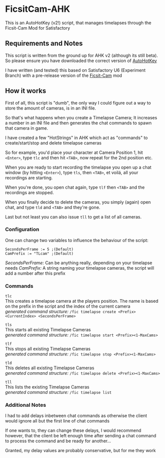 # FicsitCam-AHK
This is an AutoHotKey (v2!) script, that manages timelapses through the Ficsit-Cam Mod for Satisfactory

## Requirements and Notes

This script is written from the ground up for AHK v2 (although its still beta).
So please ensure you have downloaded the correct version of [AutoHotKey](https://www.autohotkey.com/)

I have written (and tested) this based on Satisfactory U6 (Experiment Branch) with a pre-release version of
the [Ficsit-Cam](https://github.com/Panakotta00/FicsIt-Cam) mod

## How it works

First of all, this script is "dumb", the only way I could figure out a way to store the amount of cameras, is in an
INI file.

So that's what happens when you create a Timelapse Camera; It increases a number in an INI file and then generates the chat commands to spawn that camera in game.

I have created a few "HotStrings" in AHK which act as "commands" to create/start/stop and delete timelapse cameras

So for example, you'd place your character at Camera Position 1, hit `<Enter>`, type `tlc` and then hit `<TAB>`, now repeat for the 2nd position etc.
  
When you are ready to start recording the timelapse you open up a chat window (by hitting `<Enter>`), type `tls`, then `<TAB>`, et voilá, all your recordings are starting.
  
When you're done, you open chat again, type `tlf` then `<TAB>` and the recordings are stopped.
  
When you finally decide to delete the cameras, you simply (again) open chat, and type `tld` and `<TAB>` and they're gone.
  
Last but not least you can also issue `tll` to get a list of all cameras.

### Configuration

One can change two variables to influence the behaviour of the script:

```
SecondsPerFrame := 5 ;(Default)
CamPrefix := "TLcam" ;(Default)
```

*SecondsPerFrame:* Can be anything really, depending on your timelapse needs
*CamPrefix:* A string naming your timelapse cameras, the script will add a number after this prefix

### Commands

`tlc` \
This creates a timelapse camera at the players position.
The name is based on the prefix in the script and the index of the current camera \
*generated command structure:* `/fic timelapse create <Prefix><CurrentIndex> <SecondsPerFrame>`

`tls` \
This starts all existing Timelapse Cameras \
*generated command structure:* `/fic timelapse start <Prefix><1-MaxCams>`

`tlf` \
This stops all existing Timelapse Cameras \
*generated command structure:* `/fic timelapse stop <Prefix><1-MaxCams>`

`tld` \
This deletes all existing Timelapse Cameras \
*generated command structure:* `/fic timelapse delete <Prefix><1-MaxCams>`

`tll` \
This lists the existing Timelapse Cameras \
*generated command structure:* `/fic timelapse list`

### Additional Notes

I had to add delays inbetween chat commands as otherwise the client would ignore all 
but the first line of chat commands

If one wants to, they can change these delays, I would recommend however, that the client be left enough time
after sending a chat command to process the command and be ready for another...

Granted, my delay values are probably conservative, but for me they work
